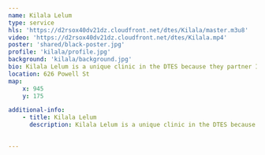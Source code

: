 ```yaml
---
name: Kilala Lelum
type: service
hls: 'https://d2rsox40dv21dz.cloudfront.net/dtes/Kilala/master.m3u8'
video: 'https://d2rsox40dv21dz.cloudfront.net/dtes/Kilala.mp4'
poster: 'shared/black-poster.jpg'
profile: 'kilala/profile.jpg'
background: 'kilala/background.jpg'
bio: Kilala Lelum is a unique clinic in the DTES because they partner Indigenous Elders with physicians and allied health professionals to provide physical, mental, emotional and spiritual care to the community of the DTES.
location: 626 Powell St
map:
    x: 945
    y: 175

additional-info: 
    - title: Kilala Lelum
      description: Kilala Lelum is a unique clinic in the DTES because they partner Indigenous Elders with physicians and allied health professionals to provide physical, mental, emotional and spiritual care to the community of the DTES.
    

---
```

